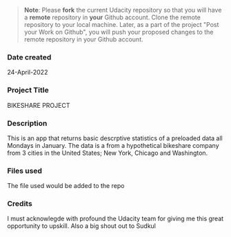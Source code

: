 >**Note**: Please **fork** the current Udacity repository so that you will have a **remote** repository in **your** Github account. Clone the remote repository to your local machine. Later, as a part of the project "Post your Work on Github", you will push your proposed changes to the remote repository in your Github account.

### Date created
24-April-2022

### Project Title
BIKESHARE PROJECT

### Description
This is an app that returns basic descrptive statistics of a preloaded data all Mondays in January. The data is a from a hypothetical bikeshare company from 3 cities in the United States; New York, Chicago and Washington. 

### Files used
The file used would be added to the repo

### Credits
I must acknowlegde with profound the Udacity team for giving me this great opportunity to upskill. Also a big shout out to Sudkul

